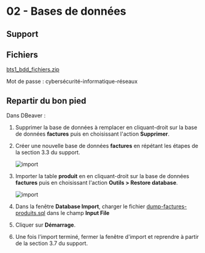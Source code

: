 # 02 - Bases de données

## Support

<object class="fullScreenAble" data="../../../pdf/cours/bts1/bts1_bdd_document.pdf" type="application/pdf"></object>

## Fichiers

[bts1_bdd_fichiers.zip](https://immaclaval-my.sharepoint.com/:u:/g/personal/mdomer_immac_fr/EQ-SF87oMCZJm7Wk6GYcw0cBQN8PfNyG1iY_nimPvQlnHw?e=9Qrpsb)

Mot de passe : cybersécurité-informatique-réseaux

## Repartir du bon pied

Dans DBeaver :

1.  Supprimer la base de données à remplacer en cliquant-droit sur la base de données **factures** puis en choisissant l'action **Supprimer**.

2.  Créer une nouvelle base de données **factures** en répétant les étapes de la section 3.3 du support.

    ![import](../../images/cours/bts-1/maths-sti-2/Capture%20d'écran%202024-12-12%20130852.png)

3.  Importer la table **produit** en en cliquant-droit sur la base de données **factures** puis en choisissant l'action **Outils > Restore database**.

    ![import](../../images/cours/bts-1/maths-sti-2/Capture%20d'écran%202024-12-12%20131524.png)

4.  Dans la fenêtre **Database Import**, charger le fichier [dump-factures-produits.sql](../../files/bts1/dump-factures-produits.sql) dans le champ **Input File**

5.  Cliquer sur **Démarrage**.

6.  Une fois l'import terminé, fermer la fenêtre d'import et reprendre à partir de la section 3.7 du support.